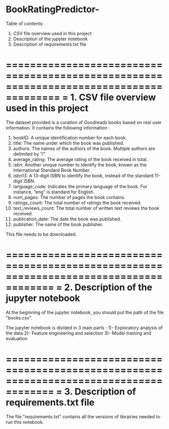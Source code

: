 # BookRatingPredictor-
Table of contents:

   1. CSV file overview used in this project
   2. Description of the jupyter notebook
   3. Description of requirements.txt file
   
=======================================================================================
= 1. CSV file overview used in this project
=======================================================================================

The dataset provided is a curation of Goodreads books based on real user information.
It contains the following information :
 
1) bookID: A unique identification number for each book.
2) title: The name under which the book was published.
3) authors: The names of the authors of the book. Multiple authors are delimited by
“/”.
4) average_rating: The average rating of the book received in total.
5) isbn: Another unique number to identify the book, known as the International
Standard Book Number.
6) isbn13: A 13-digit ISBN to identify the book, instead of the standard 11-digit ISBN.
7) language_code: Indicates the primary language of the book. For instance, “eng” is
standard for English.
8) num_pages: The number of pages the book contains.
9) ratings_count: The total number of ratings the book received.
10) text_reviews_count: The total number of written text reviews the book received.
11) publication_date: The date the book was published.
12) publisher: The name of the book publisher.

This file needs to be downloaded.

======================================================================================
= 2. Description of the jupyter notebook
======================================================================================

At the beginning of the jupyter notebook, you should put the path of the file
"books.csv".

The jupyter notebook is divided in 3 main parts : 
1)- Exploratory analysis of the data 
2)- Feature engineering and selection
3)- Model training and evaluation

======================================================================================
= 3. Description of requirements.txt file
======================================================================================

The file "requirements.txt" contains all the versions of librairies needed to 
run this notebook.
